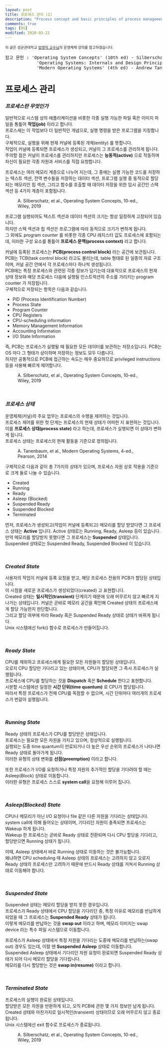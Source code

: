 ```yaml
---
layout: post
title: 프로세스 관리 (1)
description: "Process concept and basic principles of process management."
comments: true
tags: [OS]
modified: 2020-03-21
---
```


<sup>이 글은 성균관대학교 [엄영익 교수님](http://dclab.skku.ac.kr/)의 운영체제 강의를 참고하였습니다.</sup>  
<pre>참고 문헌 : 'Operating System Concepts' (10th ed) - Silberschatz, Galvin, Gagne  
            'Operating Systems: Internals and Design Principles' (8th ed) - William Stallings
            'Modern Operating Systems' (4th ed) - Andrew Tanenbaum, Herbert Bos
</pre>  

# 프로세스 관리

### *프로세스란 무엇인가*

일반적으로 시스템 상의 애플리케이션을 비롯한 각종 실행 가능한 파일 혹은 이미지 파일을 통틀어 **작업(job)** 이라고 합니다.  
프로스세는 이 작업보다 더 일반적인 개념으로, 실행 명령을 받은 프로그램을 지칭합니다.  
구체적으로, 실행을 위해 현재 커널에 등록된 개체(entity) 를 뜻합니다.  
작업이 커널에 등록되면 프로세스가 생성되고, 커널이 그 프로세스를 관리하게 됩니다.  
주의할 점은 커널이 프로세스를 관리하지만 프로세스는 **능동적(active)** 으로 작동하며 자신이 필요한 각종
자원과 서비스를 직접 요청합니다.

프로세스는 여러 메모리 계층으로 나누어 지는데, 그 중에는 실행 가능한 코드를 저장하는 텍스트 섹션, 전역
변수들을 저장하는 데이터 섹션, 프로그램 실행 중 동적으로 할당되는 메모리인 힙 섹션, 그리고 함수를 호출할 때
데이터 저장을 위한 임시 공간인 스택 섹션 등 4가지 계층이 포함됩니다.  

<figure>
    <img src="/images/Operating%20System/OS_process.png" alt="">
    <figcaption>A. Silberschatz, et al., Operating System Concepts, 10-ed., Wiley, 2019</figcaption>
</figure>

프로그램 실행되어도 텍스트 섹션과 데이터 섹션의 크기는 항상 일정하게 고정되어 있습니다.  
하지만 스택 섹션과 힙 섹션은 프로그램에 따라 동적으로 크기가 변하게 됩니다.  
그 외에도 program counter 를 비롯한 각종 CPU 레지스터 값도 프로세스에 포함되는데, 이러한 구성 요소를 통틀어
**프로세스 문맥(process context)** 라고 합니다.  

커널에 등록된 프로세스는 **PCB(process control block)** 라는 공간에 보관됩니다.  
PCB는 TCB(task control block) 라고도 불리는데, table 형태로 된 일종의 자료 구조이며, 
커널 공간 안에서 각 프로세스마다 하나씩 생성됩니다.  
PCB에는 특정 프로세스와 관련된 각종 정보가 담기는데 대표적으로 프로세스의 현재 상태 정보와
해당 프로세스 다음에 실행될 인스트럭션의 주소를 가리키는 program counter 가 저장됩니다.  
구체적으로 저장되는 항목은 다음과 같습니다.

* PID (Process Identification Number)
* Process State
* Program Counter
* CPU Registers
* CPU-scheduling information
* Memory Management Information
* Accounting Information
* I/O State Information

즉, PCB는 프로세스가 실행될 때 필요한 모든 데이터를 보관하는 저장소입니다.
PCB는 OS 마다 그 형태가 상이하며 저장하는 정보도 모두 다릅니다.  
하지만 공통적으로 PCB에 접근하는 속도는 매우 중요하므로 privileged instructions 등을 사용해 빠르게 제어합니다.  

<figure>
    <img src="/images/Operating%20System/OS_PCB.png" alt="">
    <figcaption>A. Silberschatz, et al., Operating System Concepts, 10-ed., Wiley, 2019</figcaption>
</figure>

<br>

### *프로세스 상태*

운영체제(커널)의 주요 업무는 프로세스의 수행을 제어하는 것입니다.  
프로세스 제어를 위한 첫 단게는 프로세스의 현재 상태가 어떠한 지 표현하는 것입니다.  
이를 **프로세스 상태(process state)** 라고 하는데, 프로세스가 실행되면 이 상태가 변하게 됩니다.  
프로세스 상태는 프로세스의 현재 활동을 기준으로 정의됩니다.  

<figure>
    <img src="/images/Operating%20System/OS_process_state_4.png" alt="">
    <figcaption>A. Tanenbaum, et al., Modern Operating Systems, 4-ed., Pearson, 2014</figcaption>
</figure>

구체적으로 다음과 같이 총 7가지의 상태가 있으며, 프로세스 자원 상호 작용을 기준으로 크게 둘로 나눌 수 있습니다.

* Created
* Running
* Ready
* Asleep (Blocked)
* Suspended Ready
* Suspended Blocked
* Terminated

먼저, 프로세스가 생성되고(작업이 커널에 등록되고) 메모리를 할당 받았다면 그 프로세스 상태는 **Active** 입니다.
Active 상태로는 Running, Ready, Asleep 등이 있습니다.  
만약 메모리를 할당받지 못했다면 그 프로세스는 **Suspended** 상태입니다.  
Suspended 상태로는 Suspended Ready, Suspended Blocked 이 있습니다.  

<br>

### *Created State*

사용자의 작업이 커널에 등록 요청을 받고, 해당 프로세스 전용의 PCB가 할당된 상태입니다.  
이 시점을 새로운 프로세스가 생성되었다(created) 고 표현합니다.  
Created 상태는 **일시적인(transient)** 단계이기 때문에 오래 머무르지 않고 빠르게 지나가는 상태입니다.
커널은 곧바로 메모리 공간을 확인해 Created 상태의 프로세스에게 할당 가능한지 판단합니다.  
그리고 할당 여부에 따라 Ready 혹은 Suspended Ready 상태로 상태가 바뀌게 됩니다.  
Unix 시스템에선 fork() 함수로 프로세스가 만들어집니다.  

<br>

### *Ready State*

CPU를 제외하고 프로세스에게 필요한 모든 자원들이 할당된 상태입니다.  
오로지 CPU 할당만 기다리고 있는 상태이며, CPU가 할당되면 그 즉시 프로세스가 실행됩니다.  
프로세스에 CPU를 할당하는 것을 **Dispatch** 혹은 **Schedule** 한다고 표현합니다.  
시분할 시스템에선 일정한 **시간 단위(time quantum)** 로 CPU가 할당됩니다.  
따라서 특정 프로세스가 전체 CPU를 독점할 수 없으며, 시간 단위마다 여러개의 프로세스가 번갈아 실행됩니다.

<br>

### *Running State*

Ready 상태의 프로세스가 CPU를 할당받은 상태입니다.  
프로세스는 필요한 모든 자원을 가지고 있으며, 정상적으로 실행됩니다.  
실행되는 도중 time quantum이 만료되거나 더 높은 우선 순위의 프로세스가 나타나면 Ready 상태로 돌아가게 됩니다.  
이러한 유형의 상태 변화를 **선점(preemption)** 이라고 합니다.  

또한 프로세스가 I/O를 요청하거나 특정 자원의 추가적인 할당을 기다려야 할 때는 Asleep(Block) 상태로 이동합니다.  
이러한 유형은 프로세스 스스로 **system call**을 요청해 이루어 집니다.  

<br>

### *Asleep(Blocked) State*

CPU나 메모리가 아닌 I/O 요청이나 file 같은 다른 자원을 기다리는 상태입니다.  
system call에 의해 들어오는 상태이며, 기다리던 자원이 충족되면 프로세스는 Wakeup 하게 됩니다.  
Wakeup 한 프로세스는 곧바로 Ready 상태로 전환되며 다시 CPU 할당을 기다리고, 할당받으면 Running 상태가 됩니다. 

이때, Asleep 상태에서 바로 Running 상태로 이동하는 것은 불가능합니다.  
왜냐하면 CPU scheduling 때 Asleep 상태의 프로세스는 고려하지 않고 오로지 Ready 상태의 프로세스만 
고려하기 때문에 반드시 Ready 상태를 거쳐서 Running 상태로 이동해야 합니다.  

<br>

### *Suspended State*

Suspended 상태는 메모리 할당을 받지 못한 경우입니다.  
프로세스가 Ready 상태에서 CPU 할당을 기다리던 중, 특정 이유로 메모리를 반납하게 되었을 때 그 프로세스는
**Suspended Ready** 상태가 됩니다.  
이렇게 메모리를 반납하는 것을 **swap out** 이라고 하며, 메모리 이미지는 swap device 라는 특수 파일 시스템으로
이동합니다.  

프로세스가 Asleep 상태에서 특정 자원을 기다리는 도중에 메모리를 반납하는(swap out) 경우도 있는데, 이럴 땐
**Suspended Asleep** 상태로 이동합니다.  
Suspended Asleep 상태에서 기다리던 자원 요청이 완료되면 Suspended Ready 상태가 되어 다시 메모리 할당을
기다립니다.  
메모리를 다시 할당받는 것은 **swap in(resume)** 이라고 합니다. 

<br>

### *Terminated State*

프로세스의 실행이 완료된 상태입니다.  
할당받은 모든 자원을 반환하게 되고, 오직 PCB에 관한 몇 가지 정보만 남게 됩니다.  
Created 상태와 마찬가지로 일시적인(transient) 상태이므로 오래 머무르지 않고 종료됩니다.  
Unix 시스템에선 exit 함수로 프로세스가 종료됩니다.

<figure>
    <img src="/images/Operating%20System/OS_process_state.png" alt="">
    <figcaption>A. Silberschatz, et al., Operating System Concepts, 10-ed., Wiley, 2019</figcaption>
</figure>